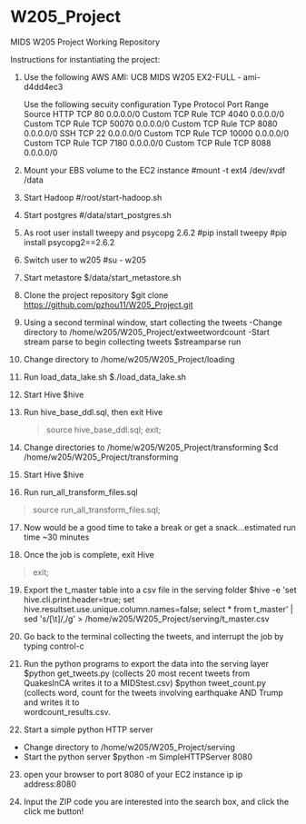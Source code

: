 # W205_Project
MIDS W205 Project Working Repository

Instructions for instantiating the project:

1) Use the following AWS AMI: UCB MIDS W205 EX2-FULL - ami-d4dd4ec3

   Use the following secuity configuration
Type              Protocol    Port Range     Source
HTTP              TCP         80             0.0.0.0/0
Custom TCP Rule   TCP         4040           0.0.0.0/0
Custom TCP Rule   TCP         50070          0.0.0.0/0
Custom TCP Rule   TCP         8080           0.0.0.0/0
SSH               TCP         22             0.0.0.0/0
Custom TCP Rule   TCP         10000          0.0.0.0/0
Custom TCP Rule   TCP         7180           0.0.0.0/0
Custom TCP Rule   TCP         8088           0.0.0.0/0

2) Mount your EBS volume to the EC2 instance 
   #mount -t ext4 /dev/xvdf /data

3) Start Hadoop 
   #/root/start-hadoop.sh
   
4) Start postgres
  #/data/start_postgres.sh

5) As root user install tweepy and psycopg 2.6.2
   #pip install tweepy
   #pip install psycopg2==2.6.2

6) Switch user to w205
   #su - w205

7) Start metastore
   $/data/start_metastore.sh   
      
8) Clone the project repository
   $git clone https://github.com/pzhou11/W205_Project.git
   
9) Using a second terminal window, start collecting the tweets
   -Change directory to /home/w205/W205_Project/extweetwordcount
   -Start stream parse to begin collecting tweets
   $streamparse run
   
10) Change directory to /home/w205/W205_Project/loading

11) Run load_data_lake.sh
   $./load_data_lake.sh
   
12) Start Hive
   $hive
   
13) Run hive_base_ddl.sql, then exit Hive
    >source hive_base_ddl.sql;
    >exit;
    
14) Change directories to /home/w205/W205_Project/transforming
    $cd /home/w205/W205_Project/transforming
    
15) Start Hive
    $hive
    
16) Run run_all_transform_files.sql
   >source run_all_transform_files.sql;
   
17) Now would be a good time to take a break or get a snack...estimated run time ~30 minutes

18) Once the job is complete, exit Hive
   >exit;
   
19) Export the t_master table into a csv file in the serving folder
   $hive -e 'set hive.cli.print.header=true; set hive.resultset.use.unique.column.names=false; select * from t_master' | sed 's/[\t]/,/g' > /home/w205/W205_Project/serving/t_master.csv
   
20) Go back to the terminal collecting the tweets, and interrupt the job by typing control-c

21) Run the python programs to export the data into the serving layer
    $python get_tweets.py (collects 20 most recent tweets from QuakesInCA writes it to a MIDStest.csv)
    $python tweet_count.py (collects word, count for the tweets involving earthquake AND Trump and writes it to   
    wordcount_results.csv.
   
22) Start a simple python HTTP server
   - Change directory to /home/w205/W205_Project/serving
   - Start the python server
   $python -m SimpleHTTPServer 8080
   
23) open your browser to port 8080 of your EC2 instance ip
   ip address:8080
   
24) Input the ZIP code you are interested into the search box, and click the click me button!




